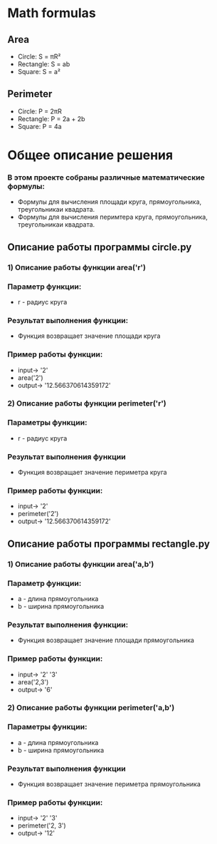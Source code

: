 # Math formulas
## Area
- Circle: S = πR²
- Rectangle: S = ab
- Square: S = a²

## Perimeter
- Circle: P = 2πR
- Rectangle: P = 2a + 2b
- Square: P = 4a
# Общее описание решения
### В этом проекте собраны различные математические формулы:
- Формулы для вычисления площади круга, прямоугольника, треугольникаи квадрата.
- Формулы для вычисления перимтера круга, прямоугольника, треугольникаи квадрата.

## Описание работы программы circle.py

### 1) Описание работы функции area('r')
### Параметр функции:
- r - радиус круга

### Результат выполнения функции:
- Функция возвращает значение площади круга

### Пример работы функции:
- input-> '2'
- area('2')
- output-> '12.566370614359172'

### 2) Описание работы функции perimeter('r')
### Параметры функции:
- r - радиус круга

### Результат выполнения функции
- Функция возвращает значение периметра круга

### Пример работы функции:
- input-> '2'
- perimeter('2')
- output-> '12.566370614359172'

## Описание работы программы rectangle.py

### 1) Описание работы функции area('a,b')
### Параметр функции:
- a - длина прямоугольника
- b - ширина прямоугольника

### Результат выполнения функции:
- Функция возвращает значение площади прямоугольника

### Пример работы функции:
- input-> '2' '3'
- area('2,3')
- output-> '6'

### 2) Описание работы функции perimeter('a,b')
### Параметры функции:
- a - длина прямоугольника
- b - ширина прямоугольника

### Результат выполнения функции
- Функция возвращает значение периметра прямоугольника

### Пример работы функции:
- input-> '2' '3'
- perimeter('2, 3')
- output-> '12'